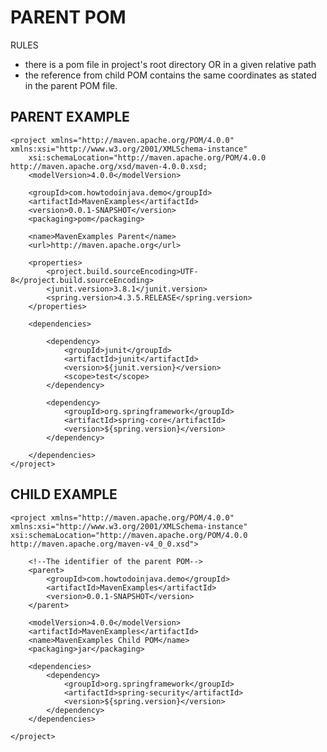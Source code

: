 # PARENT POM 
RULES
- there is a pom file in project's root directory OR in a given relative path
- the reference from child POM contains the same coordinates as stated in the parent POM file. 

## PARENT EXAMPLE

    <project xmlns="http://maven.apache.org/POM/4.0.0" xmlns:xsi="http://www.w3.org/2001/XMLSchema-instance"
        xsi:schemaLocation="http://maven.apache.org/POM/4.0.0 http://maven.apache.org/xsd/maven-4.0.0.xsd;
        <modelVersion>4.0.0</modelVersion>
     
        <groupId>com.howtodoinjava.demo</groupId>
        <artifactId>MavenExamples</artifactId>
        <version>0.0.1-SNAPSHOT</version>
        <packaging>pom</packaging>
     
        <name>MavenExamples Parent</name>
        <url>http://maven.apache.org</url>
     
        <properties>
            <project.build.sourceEncoding>UTF-8</project.build.sourceEncoding>
            <junit.version>3.8.1</junit.version>
            <spring.version>4.3.5.RELEASE</spring.version>
        </properties>
     
        <dependencies>
         
            <dependency>
                <groupId>junit</groupId>
                <artifactId>junit</artifactId>
                <version>${junit.version}</version>
                <scope>test</scope>
            </dependency>
             
            <dependency>
                <groupId>org.springframework</groupId>
                <artifactId>spring-core</artifactId>
                <version>${spring.version}</version>
            </dependency>
             
        </dependencies>
    </project>
    
    
## CHILD EXAMPLE

    <project xmlns="http://maven.apache.org/POM/4.0.0"
    xmlns:xsi="http://www.w3.org/2001/XMLSchema-instance"
    xsi:schemaLocation="http://maven.apache.org/POM/4.0.0 http://maven.apache.org/maven-v4_0_0.xsd">
     
        <!--The identifier of the parent POM-->
        <parent>
            <groupId>com.howtodoinjava.demo</groupId>
            <artifactId>MavenExamples</artifactId>
            <version>0.0.1-SNAPSHOT</version>
        </parent>
     
        <modelVersion>4.0.0</modelVersion>
        <artifactId>MavenExamples</artifactId>
        <name>MavenExamples Child POM</name>
        <packaging>jar</packaging>
     
        <dependencies>       
            <dependency>
                <groupId>org.springframework</groupId>
                <artifactId>spring-security</artifactId>
                <version>${spring.version}</version>
            </dependency>
        </dependencies>
     
    </project>